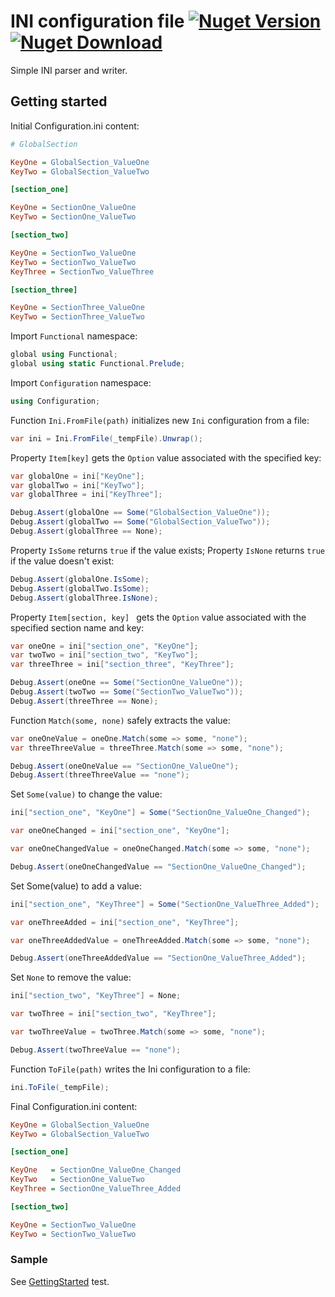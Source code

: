 # INI configuration file [![Nuget Version](https://img.shields.io/nuget/v/Configuration.Ini)](https://www.nuget.org/packages/Configuration.Ini) [![Nuget Download](https://img.shields.io/nuget/dt/Configuration.Ini)](https://www.nuget.org/packages/Configuration.Ini)
Simple INI parser and writer.
## Getting started
Initial Configuration.ini content:
```ini
# GlobalSection

KeyOne = GlobalSection_ValueOne
KeyTwo = GlobalSection_ValueTwo

[section_one]

KeyOne = SectionOne_ValueOne
KeyTwo = SectionOne_ValueTwo

[section_two]

KeyOne = SectionTwo_ValueOne
KeyTwo = SectionTwo_ValueTwo
KeyThree = SectionTwo_ValueThree

[section_three]

KeyOne = SectionThree_ValueOne
KeyTwo = SectionThree_ValueTwo
```
Import ```Functional``` namespace:
```csharp
global using Functional;
global using static Functional.Prelude;
```
Import ```Configuration``` namespace:
```csharp
using Configuration;
```
Function ```Ini.FromFile(path)``` initializes new ```Ini``` configuration from a file:
```csharp
var ini = Ini.FromFile(_tempFile).Unwrap();
```
Property ```Item[key]``` gets the ```Option``` value associated with the specified key:
```csharp
var globalOne = ini["KeyOne"];
var globalTwo = ini["KeyTwo"];
var globalThree = ini["KeyThree"];

Debug.Assert(globalOne == Some("GlobalSection_ValueOne"));
Debug.Assert(globalTwo == Some("GlobalSection_ValueTwo"));
Debug.Assert(globalThree == None);
```
Property ```IsSome``` returns ```true``` if the value exists; Property ```IsNone``` returns ```true``` if the value doesn't exist:
```csharp
Debug.Assert(globalOne.IsSome);
Debug.Assert(globalTwo.IsSome);
Debug.Assert(globalThree.IsNone);
```
Property ```Item[section, key] ``` gets the ```Option``` value associated with the specified section name and key:
```csharp
var oneOne = ini["section_one", "KeyOne"];
var twoTwo = ini["section_two", "KeyTwo"];
var threeThree = ini["section_three", "KeyThree"];

Debug.Assert(oneOne == Some("SectionOne_ValueOne"));
Debug.Assert(twoTwo == Some("SectionTwo_ValueTwo"));
Debug.Assert(threeThree == None);
```
Function ```Match(some, none)``` safely extracts the value:
```csharp
var oneOneValue = oneOne.Match(some => some, "none");
var threeThreeValue = threeThree.Match(some => some, "none");

Debug.Assert(oneOneValue == "SectionOne_ValueOne");
Debug.Assert(threeThreeValue == "none");
```
Set ```Some(value)``` to change the value:
```csharp
ini["section_one", "KeyOne"] = Some("SectionOne_ValueOne_Changed");

var oneOneChanged = ini["section_one", "KeyOne"];

var oneOneChangedValue = oneOneChanged.Match(some => some, "none");

Debug.Assert(oneOneChangedValue == "SectionOne_ValueOne_Changed");
```
Set Some(value) to add a value:
```csharp
ini["section_one", "KeyThree"] = Some("SectionOne_ValueThree_Added");

var oneThreeAdded = ini["section_one", "KeyThree"];

var oneThreeAddedValue = oneThreeAdded.Match(some => some, "none");

Debug.Assert(oneThreeAddedValue == "SectionOne_ValueThree_Added");
```
Set ```None``` to remove the value:
```csharp
ini["section_two", "KeyThree"] = None;

var twoThree = ini["section_two", "KeyThree"];

var twoThreeValue = twoThree.Match(some => some, "none");

Debug.Assert(twoThreeValue == "none");
```
Function ```ToFile(path)``` writes the <c>Ini</c> configuration to a file:
```csharp
ini.ToFile(_tempFile);
```
Final Configuration.ini content:
```ini
KeyOne = GlobalSection_ValueOne
KeyTwo = GlobalSection_ValueTwo

[section_one]

KeyOne   = SectionOne_ValueOne_Changed
KeyTwo   = SectionOne_ValueTwo
KeyThree = SectionOne_ValueThree_Added

[section_two]

KeyOne = SectionTwo_ValueOne
KeyTwo = SectionTwo_ValueTwo
```
### Sample
See [GettingStarted](https://github.com/glokhov/configuration/blob/main/Configuration/test/Configuration.Tests/README.Tests.cs) test.

